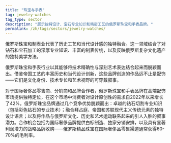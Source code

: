 ```yaml
---
title: "珠宝与手表"
tag: jewelry-watches
tag_type: sector
description: "展示独特设计、宝石专业知识和精密工艺的俄罗斯珠宝和手表品牌。"
permalink: /zh/tags/sectors/jewelry-watches/
---
```


俄罗斯珠宝和制表业代表了历史工艺和当代设计感的独特融合。这一领域结合了对钻石和宝石加工的深厚专业知识、丰富的制表传统，以及反映俄罗斯复杂文化遗产的独特美学方法。

俄罗斯珠宝和手表行业以其能够将技术精确性与深刻艺术表达结合起来而脱颖而出。借鉴帝国工艺的丰富历史和当代设计创新，这些品牌创造的作品远不止是配饰——它们是文化身份、技术专长和艺术视野的可穿戴叙事。

对于国际奢侈品零售商、分销商和品牌合作者，俄罗斯珠宝和手表品牌在高端配饰市场提供独特定位，在这个市场中消费者对设计原创性的需求自2022年以来增长了42%。俄罗斯珠宝品牌通过几个竞争优势脱颖而出：卓越的钻石切割专业知识（包括彩色钻石的专业技术）；融合拜占庭、帝国和苏联现代主义传统元素的独特设计语言；以及将作品与俄罗斯文化、历史和艺术运动联系起来的引人入胜的叙事潜力。合作机会包括为国际奢侈品牌提供白标制造、独家分销安排，以及具有显著利润潜力的战略品牌收购——俄罗斯精品珠宝在国际奢侈品零售渠道通常获得60-70%的毛利率。